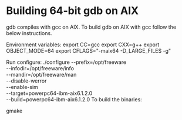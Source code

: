 Building 64-bit gdb on AIX
==========================

gdb compiles with gcc on AIX. 
To build gdb on AIX with gcc follow the below instructions.


Environment variables:
  export CC=gcc
  export CXX=g++
  export OBJECT_MODE=64
  export CFLAGS="-maix64 -D_LARGE_FILES -g"

Run configure:
  ./configure --prefix=/opt/freeware \
              --infodir=/opt/freeware/info \
              --mandir=/opt/freeware/man \
              --disable-werror \
              --enable-sim \
              --target=powerpc64-ibm-aix6.1.2.0 \
              --build=powerpc64-ibm-aix6.1.2.0
To build the binaries:

  gmake
